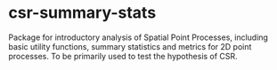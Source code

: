 # csr-summary-stats
Package for introductory analysis of Spatial Point Processes, including basic utility functions, summary statistics and metrics for 2D point processes. To be primarily used to test the hypothesis of CSR.
